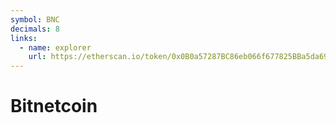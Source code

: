 ```yaml
---
symbol: BNC
decimals: 8
links:
  - name: explorer
    url: https://etherscan.io/token/0x0B0a57287BC86eb066f677825BBa5da69Df446d2
---
```


# Bitnetcoin
